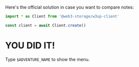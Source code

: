 Here's the official solution in case you want to compare notes:

```js
import * as Client from '@web3-storage/w3up-client'

const client = await Client.create()
```

# YOU DID IT!

Type `$ADVENTURE_NAME` to show the menu.
